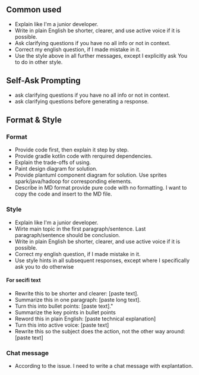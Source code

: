 ## Common used
- Explain like I'm a junior developer.
- Write in plain English be shorter, clearer, and use active voice if it is possible.
- Ask clarifying questions if you have no all info or not in context.
- Correct my english question, if I made mistake in it.
- Use the style above in all further messages, except I explicitly ask You to do in other style.

## Self-Ask Prompting
-  ask clarifying questions if you have no all info or not in context.
-  ask clarifying questions before generating a response.

## Format & Style
### Format
- Provide code first, then explain it step by step.
- Provide gradle kotlin code with rerquired dependencies.
- Explain the trade-offs of using.
- Paint design diagram for solution.
- Provide plantuml component diagram for solution. Use sprites spark/java/hadoop for corresponding elements.
- Describe in MD format provide pure code with no formatting. I want to copy the code and insert to the MD file.

### Style
- Explain like I'm a junior developer.
- Wirte main topic in the first paragraph/sentence. Last paragraph/sentence should be conclusion.
- Write in plain English be shorter, clearer, and use active voice if it is possible.
- Correct my english question, if I made mistake in it.
- Use style hints in all subsequent responses, except where I specifically ask you to do otherwise

#### For secifi text
- Rewrite this to be shorter and clearer: [paste text].
- Summarize this in one paragraph: [paste long text].
- Turn this into bullet points: [paste text]."
- Summarize the key points in bullet points
- Reword this in plain English: [paste technical explanation]
- Turn this into active voice: [paste text]
- Rewrite this so the subject does the action, not the other way around: [paste text]


### Chat message
- According to the issue. I need to write a chat message with explantation.
